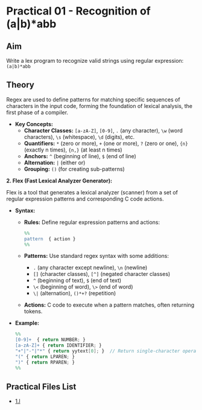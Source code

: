 # Practical 01 - Recognition of (a|b)*abb

## Aim

Write a lex program to recognize valid strings using regular expression: `(a|b)*abb`

## Theory

Regex are used to define patterns for matching specific sequences of characters in the input code, forming the foundation of lexical analysis, the first phase of a compiler.

- **Key Concepts:**
  - **Character Classes:** `[a-zA-Z]`, `[0-9]`, `.` (any character), `\w` (word characters), `\s` (whitespace), `\d` (digits), etc.
  - **Quantifiers:** `*` (zero or more), `+` (one or more), `?` (zero or one), `{n}` (exactly n times), `{n,}` (at least n times)
  - **Anchors:** `^` (beginning of line), `$` (end of line)
  - **Alternation:** `|` (either or)
  - **Grouping:** `()` (for creating sub-patterns)

**2. Flex (Fast Lexical Analyzer Generator):**

Flex is a tool that generates a lexical analyzer (scanner) from a set of regular expression patterns and corresponding C code actions.

- **Syntax:**
  - **Rules:** Define regular expression patterns and actions:

    ```flex
    %%
    pattern  { action }
    %%
    ```

  - **Patterns:** Use standard regex syntax with some additions:
    - `.` (any character except newline), `\n` (newline)
    - `[]` (character classes), `[^]` (negated character classes)
    - `^` (beginning of text), `$` (end of text)
    - `\<` (beginning of word), `\>` (end of word)
    - `\|` (alternation), `()*+?` (repetition)
  - **Actions:** C code to execute when a pattern matches, often returning tokens.
- **Example:**

   ```flex
   %%
   [0-9]+  { return NUMBER; }
   [a-zA-Z]+ { return IDENTIFIER; }
   "+"|"-"|"*" { return yytext[0]; }  // Return single-character operators
   "(" { return LPAREN; }
   ")" { return RPAREN; }
   %%
   ```

## Practical Files List

- [1.l](./1.l)
